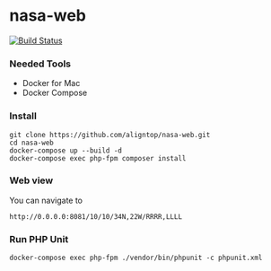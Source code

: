 # nasa-web

[![Build Status](https://travis-ci.com/aligntop/nasa-web.svg?branch=master)](https://travis-ci.com/aligntop/nasa-web)

### Needed Tools
- Docker for Mac
- Docker Compose

### Install
```
git clone https://github.com/aligntop/nasa-web.git
cd nasa-web
docker-compose up --build -d
docker-compose exec php-fpm composer install
```

### Web view
You can navigate to
```
http://0.0.0.0:8081/10/10/34N,22W/RRRR,LLLL
```

### Run PHP Unit
```
docker-compose exec php-fpm ./vendor/bin/phpunit -c phpunit.xml
```

